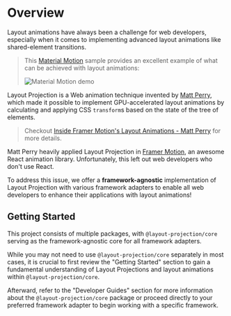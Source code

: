 # Overview

Layout animations have always been a challenge for web developers, especially when it comes to implementing advanced layout animations like shared-element transitions.

> This [Material Motion](https://m2.material.io/design/motion/the-motion-system.html) sample provides an excellent example of what can be achieved with layout animations:
>
> ![Material Motion demo](https://user-images.githubusercontent.com/63489409/226151541-6f28fa2f-3c7c-44c1-b3c0-3dc6fcdeac8d.gif)

Layout Projection is a Web animation technique invented by [Matt Perry](https://github.com/mattgperry), which made it possible to implement GPU-accelerated layout animations by calculating and applying CSS `transform`s based on the state of the tree of elements.

> Checkout [Inside Framer Motion's Layout Animations - Matt Perry](https://www.youtube.com/watch?v=5-JIu0u42Jc) for more details.

Matt Perry heavily applied Layout Projection in [Framer Motion](https://www.framer.com/motion/), an awesome React animation library. Unfortunately, this left out web developers who don't use React.

To address this issue, we offer a **framework-agnostic** implementation of Layout Projection with various framework adapters to enable all web developers to enhance their applications with layout animations!

## Getting Started

This project consists of multiple packages, with `@layout-projection/core` serving as the framework-agnostic core for all framework adapters.

While you may not need to use `@layout-projection/core` separately in most cases, it is crucial to first review the "Getting Started" section to gain a fundamental understanding of Layout Projections and layout animations within `@layout-projection/core`.

Afterward, refer to the "Developer Guides" section for more information about the `@layout-projection/core` package or proceed directly to your preferred framework adapter to begin working with a specific framework.
